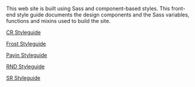 

This web site is built using Sass and component-based styles. This front-end style guide documents the design components and the Sass variables, functions and mixins used to build the site.

<p><a href="cr/index.html" class="link link--red">CR Styleguide</a></p>
<p><a href="frost/index.html" class="link link--red">Frost Styleguide</a></p>
<p><a href="payin/index.html" class="link link--red">Payin Styleguide</a></p>
<p><a href="rnd/index.html" class="link link--red">RND Styleguide</a></p>
<p><a href="sr/index.html" class="link link--red">SR Styleguide</a></p>
